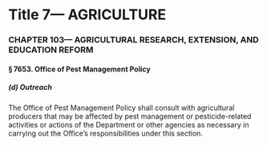 
# Title 7— AGRICULTURE
### CHAPTER 103— AGRICULTURAL RESEARCH, EXTENSION, AND EDUCATION REFORM
#### § 7653. Office of Pest Management Policy
##### (d) Outreach

The Office of Pest Management Policy shall consult with agricultural producers that may be affected by pest management or pesticide-related activities or actions of the Department or other agencies as necessary in carrying out the Office’s responsibilities under this section.
